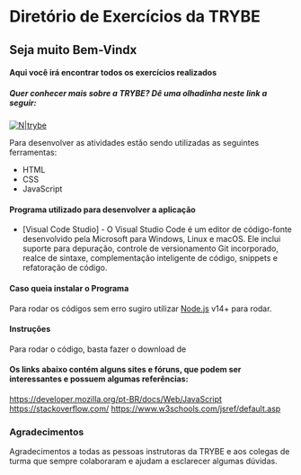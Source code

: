 # Diretório de Exercícios da TRYBE 
## Seja muito Bem-Vindx 
#### Aqui você irá encontrar todos os exercícios realizados 
##### Quer conhecer mais sobre a TRYBE? Dê uma olhadinha neste link a seguir:
[![N|trybe](https://uploads-ssl.webflow.com/5fba98ad987231cf0efa3d58/5fba9c9a93a2e77624258d49_Logo.svg)](https://www.betrybe.com/)

Para desenvolver as atividades estão sendo utilizadas as seguintes ferramentas:
- HTML
- CSS
- JavaScript

#### Programa utilizado para desenvolver a aplicação 
- [Visual Code Studio] - O Visual Studio Code é um editor de código-fonte desenvolvido pela Microsoft para Windows, Linux e macOS. Ele inclui suporte para depuração, controle de versionamento Git incorporado, realce de sintaxe, complementação inteligente de código, snippets e refatoração de código.

#### Caso queia instalar o Programa
Para rodar os códigos sem erro sugiro utilizar [Node.js](https://nodejs.org/) v14+ para rodar.
#### Instruções
Para rodar o código, basta fazer o download de 

#### Os links abaixo contém alguns sites e fóruns, que podem ser interessantes e possuem algumas referências:
https://developer.mozilla.org/pt-BR/docs/Web/JavaScript
https://stackoverflow.com/
https://www.w3schools.com/jsref/default.asp

### Agradecimentos
Agradecimentos a todas as pessoas instrutoras da TRYBE e aos colegas de turma que sempre colaboraram e ajudam a esclarecer algumas dúvidas.
